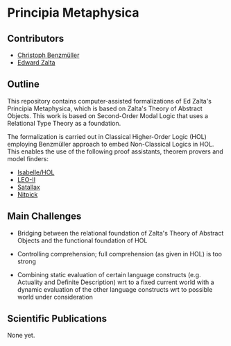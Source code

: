 # Principia Metaphysica


Contributors
-----------------------

* [Christoph Benzmüller](http://christoph-benzmueller.de/)
* [Edward Zalta](https://mally.stanford.edu/zalta.html)

Outline
-----------------------

This repository contains computer-assisted formalizations of Ed
Zalta's Principia Metaphysica, which is based on Zalta's Theory of
Abstract Objects. This work is based on Second-Order Modal Logic that uses a
Relational Type Theory as a foundation.

The formalization is carried out in Classical Higher-Order Logic (HOL)
employing Benzmüller approach to embed Non-Classical Logics in
HOL. This enables the use of the following proof assistants, theorem
provers and model finders:

* [Isabelle/HOL](https://isabelle.in.tum.de/)
* [LEO-II](http://page.mi.fu-berlin.de/cbenzmueller/leo/) 
* [Satallax](https://mathgate.info/cebrown/satallax/)
* [Nitpick](http://www4.in.tum.de/~blanchet/nitpick.html)



Main Challenges
-----------------------

* Bridging between the relational foundation of Zalta's Theory of
Abstract Objects and the functional foundation of HOL

* Controlling comprehension; full comprehension (as given in HOL) is too strong

* Combining static evaluation of certain language constructs (e.g. Actuality and
  Definite Description) wrt to a fixed current world with a dynamic
  evaluation of the other language constructs wrt to possible world
  under consideration


Scientific Publications
-----------------------

None yet.
